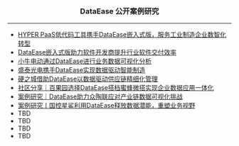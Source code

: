 <h3 align="center">DataEase 公开案例研究</h3>

------------------------------

- [HYPER PaaS低代码工具携手DataEase嵌入式版，服务工业制造企业数智化转型](https://blog.fit2cloud.com/?p=f6ec279f-a49d-4176-ac98-300b28cafa55)
- [DataEase嵌入式版助力软件开发商提升行业软件交付效率](https://blog.fit2cloud.com/?p=043dc3c7-e2fb-423d-8cc8-ceb72a261369)
- [小牛电动通过DataEase进行业务数据可视化分析](https://blog.fit2cloud.com/?p=edb31b15-4ce2-4fde-bf3b-3aa6cf185031)
- [盛泰光电携手DataEase实现数据驱动智能制造](https://blog.fit2cloud.com/?p=ef5f7c8b-09c0-4016-a67d-d733b6ff776c)
- [硬之城借助DataEase以数据驱动供应链精细化管理](https://blog.fit2cloud.com/?p=8d2ad36d-8727-4e02-bafb-65a6e644f4de)
- [社区分享｜百果园选择DataEase搭档蜜蜂微搭实现企业数据应用一体化](https://blog.fit2cloud.com/?p=364cd03d-9e73-4bed-8add-5d8ec4d9bf6d)
- [案例研究｜DataEase助力众陶联应对产业链数据可视化挑战](https://blog.fit2cloud.com/?p=1a4f85dd-c73c-4286-a667-3596514cf617)
- [案例研究丨国控星鲨利用DataEase释放数据潜能，重塑业务视野](https://blog.fit2cloud.com/?p=c4612cdf-e983-42d2-9bbb-818929d2eba7)
- TBD
- TBD
- TBD
- TBD

